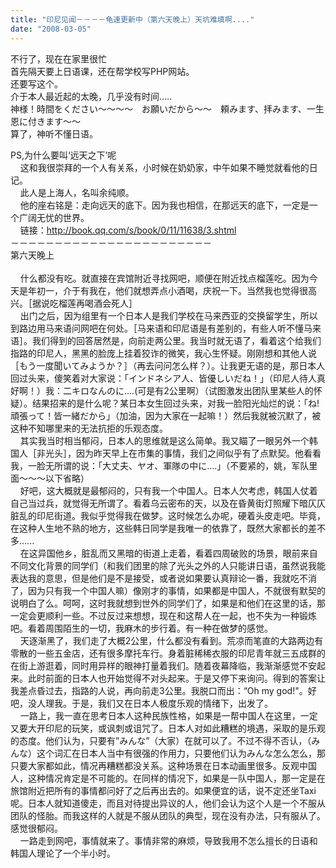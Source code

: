 ```yaml
---
title: "印尼见闻－－－－龟速更新中（第六天晚上）天坑难填啊...."
date: "2008-03-05"
---
```


不行了，现在在家里很忙  
首先隔天要上日语课，还在帮学校写PHP网站。  
还要写这个。  
介于本人最近起的太晚，几乎没有时间.....  
神様！時間をください〜〜〜〜　お願いだから〜〜　頼みます、拝みます、一生恩に付きます〜〜  
算了，神听不懂日语。  
  
PS,为什么要叫‘远天之下’呢  
    这和我很崇拜的一个人有关系，小时候在奶奶家，中午如果不睡觉就看他的日记。  
    此人是上海人，名叫余纯顺。  
    他的座右铭是：走向远天的底下。因为我也相信，在那远天的底下，一定是一个广阔无忧的世界。  
    链接：http://book.qq.com/s/book/0/11/11638/3.shtml  
－－－－－－－－－－－－－－－－－－－－－－－  
第六天晚上  
     
    什么都没有吃。就直接在宾馆附近寻找网吧，顺便在附近找点榴莲吃。因为今天是年初一，介于有我在，他们就想弄点小酒喝，庆祝一下。当然我也觉得很高兴。［据说吃榴莲再喝酒会死人］  
    出门之后，因为组里有一个日本人是我们学校在马来西亚的交换留学生，所以到路边用马来语问网吧在何处。［马来语和印尼语是有差别的，有些人听不懂马来语］。我们得到的回答居然是，向前走两公里。我当时就无语了，看着这个给我们指路的印尼人，黑黑的脸庞上挂着狡诈的微笑，我心生怀疑。刚刚想和其他人说［もう一度聞いてみようか？］（再去问问怎么样？）。让我更无语的是，那日本人回过头来，傻笑着对大家说：「インドネシア人、皆優しいだね！」（印尼人待人真好啊！）我：二キロなんのに....(可是有2公里啊）（试图激发出团队里某些人的怀疑）。结果招来的是什么呢？某日本女生回过头来，对我一脸阳光灿烂的说：「ね!頑張って！皆一緒だから」（加油，因为大家在一起嘛！）然后我就被沉默了，被这种不知哪里来的无法抗拒的乐观态度。  
    其实我当时相当郁闷，日本人的思维就是这么简单。我又瞄了一眼另外一个韩国人［非光头］，因为昨天早上在市集的事情，我们之间似乎有了点默契。他看看我，一脸无所谓的说：「大丈夫、ヤオ、軍隊の中に....」（不要紧的，姚，军队里面～～～以下省略）  
    好吧，这大概就是最郁闷的，只有我一个中国人。日本人欠考虑，韩国人仗着自己当过兵，就觉得无所谓了。看着乌云密布的天，以及在昏黄街灯照耀下暗仄仄脏乱的印尼街道。我似乎觉得我在做梦。这时候怎么办呢，硬着头皮走吧。毕竟，在这种人生地不熟的地方，这些韩日同学是我唯一的依靠了，既然大家都长的差不多......  
    在这异国他乡，脏乱而又黑暗的街道上走着，看着四周破败的场景，眼前来自不同文化背景的同学们（和我们团里的除了光头之外的人只能讲日语，虽然说我能表达我的意思，但是他们是不是接受，或者说如果要认真辩论一番，我就吃不消了，因为只有我一个中国人嘛）像刚才的事情，如果都是中国人，不就很有默契的说明白了么。呵呵，这时我就想到世外的同学们了，如果是和他们在这里的话，那一定会更顺利一些。不过反过来想想，现在和这帮人在一起，也不失为一种锻炼吧。看着周围陌生的一切，我麻木的步行着。有一种在做梦的感觉。  
    天逐渐黑了，我们走了大概2公里，什么都没有看到。荒凉而笔直的大路两边有零散的一些五金店，还有很多摩托车行。身着脏稀稀衣服的印尼青年就三五成群的在街上游逛着，同时用异样的眼神打量着我们。随着夜幕降临，我渐渐感觉不安起来。此时前面的日本人也开始觉得不对头起来。于是又停下来询问。得到的答案让我差点昏过去，指路的人说，再向前走3公里。我脱口而出：“Oh my god!"。好吧，没人理我。于是，我们又在日本人极度乐观的情绪下，出发了。  
    一路上，我一直在思考日本人这种民族性格，如果是一帮中国人在这里，一定又要大开印尼的玩笑，或讽刺或诅咒了。日本人对如此糟糕的境遇，采取的是乐观的态度。他们认为，只要有”みんな”（大家）在就可以了。不过不得不否认，（みんな）这个词汇在日本人当中有很强的作用力，只要他们认为みんな怎么怎么，那只要大家都如此，情况再糟糕都没关系。这种场景在日本动画里很多。反观中国人，这种情况肯定是不可能的。在同样的情况下，如果是一队中国人，那一定是在旅馆附近把所有的事情都问好了之后再出去的。如果便宜的话，说不定还坐Taxi呢。日本人就知道傻走，而且对待提出异议的人，他们会认为这个人是一个不服从团队的怪胎。而我这样的人就是不服从团队的典型，现在没有办法，只有服从了。感觉很郁闷。  
    一路走到网吧，事情就来了。事情非常的麻烦，导致我用不怎么擅长的日语和韩国人理论了一个半小时。
